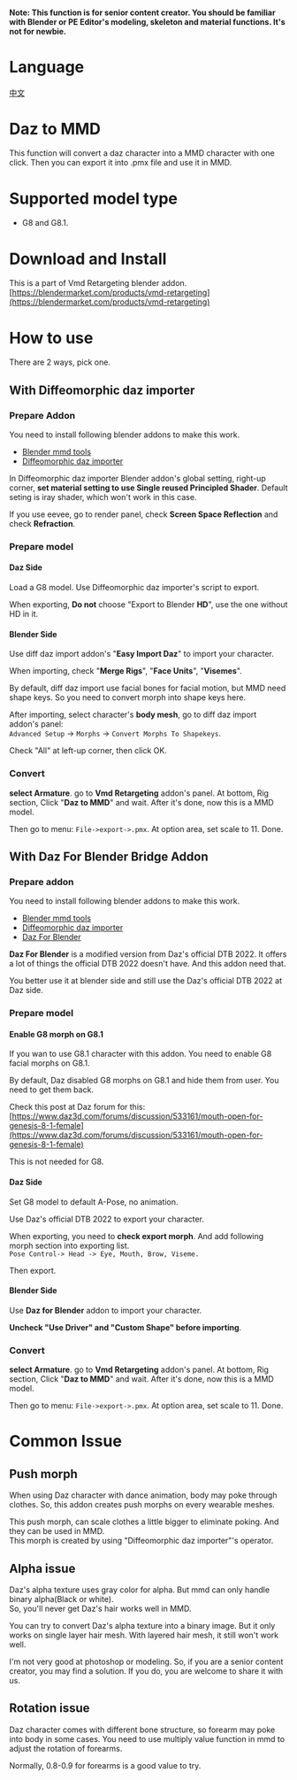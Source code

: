 #### Note: This function is for senior content creator. You should be familiar with Blender or PE Editor's modeling, skeleton and material functions. It's not for newbie.   

# Language
[中文](daz_to_mmd.cn.md)  

# Daz to MMD
This function will convert a daz character into a MMD character with one click. Then you can export it into .pmx file and use it in MMD.  

# Supported model type
* G8 and G8.1. 

# Download and Install
This is a part of Vmd Retargeting blender addon.   
[https://blendermarket.com/products/vmd-retargeting](https://blendermarket.com/products/vmd-retargeting)  

# How to use
There are 2 ways, pick one.  

## With Diffeomorphic daz importer
### Prepare Addon
You need to install following blender addons to make this work.
* [Blender mmd tools](https://github.com/UuuNyaa/blender_mmd_tools)
* [Diffeomorphic daz importer](http://diffeomorphic.blogspot.com/p/daz-importer-version-16.html)

In Diffeomorphic daz importer Blender addon's global setting, right-up corner, **set material setting to use Single reused Principled Shader**. Default seting is iray shader, which won't work in this case.  

If you use eevee, go to render panel, check **Screen Space Reflection** and check **Refraction**.  

### Prepare model
#### Daz Side
Load a G8 model. Use Diffeomorphic daz importer's script to export.  

When exporting, **Do not** choose "Export to Blender **HD**", use the one without HD in it.   

#### Blender Side
Use diff daz import addon's "**Easy Import Daz**" to import your character.  

When importing, check "**Merge Rigs**", "**Face Units**", "**Visemes**".   

By default, diff daz import use facial bones for facial motion, but MMD need shape keys. So you need to convert morph into shape keys here.  

After importing, select character's **body mesh**, go to diff daz import addon's panel:  
`Advanced Setup` -> `Morphs` -> `Convert Morphs To Shapekeys`.  

Check "All" at left-up corner, then click OK.  

### Convert
**select Armature**. go to **Vmd Retargeting** addon's panel. At bottom, Rig section, Click "**Daz to MMD**" and wait. After it's done, now this is a MMD model.  

Then go to menu: `File->export->.pmx`. At option area, set scale to 11. Done.  


## With Daz For Blender Bridge Addon
### Prepare addon
You need to install following blender addons to make this work.
* [Blender mmd tools](https://github.com/UuuNyaa/blender_mmd_tools)
* [Diffeomorphic daz importer](http://diffeomorphic.blogspot.com/p/daz-importer-version-16.html)
* [Daz For Blender](https://github.com/butaixianran/DazToBlender)

**Daz For Blender** is a modified version from Daz's official DTB 2022. It offers a lot of things the official DTB 2022 doesn't have. And this addon need that.   

You better use it at blender side and still use the Daz's official DTB 2022 at Daz side.   

### Prepare model
#### Enable G8 morph on G8.1
If you wan to use G8.1 character with this addon. You need to enable G8 facial morphs on G8.1.  

By default, Daz disabled G8 morphs on G8.1 and hide them from user. You need to get them back.  

Check this post at Daz forum for this:  
[https://www.daz3d.com/forums/discussion/533161/mouth-open-for-genesis-8-1-female](https://www.daz3d.com/forums/discussion/533161/mouth-open-for-genesis-8-1-female)  

This is not needed for G8.  

#### Daz Side
Set G8 model to default A-Pose, no animation.  

Use Daz's official DTB 2022 to export your character.   

When exporting, you need to **check export morph**. And add following morph section into exporting list.  
`Pose Control-> Head -> Eye, Mouth, Brow, Viseme.`

Then export.  

#### Blender Side
Use **Daz for Blender** addon to import your character.  

**Uncheck "Use Driver" and "Custom Shape" before importing**.  

### Convert
**select Armature**. go to **Vmd Retargeting** addon's panel. At bottom, Rig section, Click "**Daz to MMD**" and wait. After it's done, now this is a MMD model.  

Then go to menu: `File->export->.pmx`. At option area, set scale to 11. Done.


# Common Issue
## Push morph
When using Daz character with dance animation, body may poke through clothes. So, this addon creates push morphs on every wearable meshes. 

This push morph, can scale clothes a little bigger to eliminate poking. And they can be used in MMD.  
This morph is created by using "Diffeomorphic daz importer"'s operator.  

## Alpha issue
Daz's alpha texture uses gray color for alpha. But mmd can only handle binary alpha(Black or white).  
So, you'll never get Daz's hair works well in MMD.  

You can try to convert Daz's alpha texture into a binary image. But it only works on single layer hair mesh. With layered hair mesh, it still won't work well.  

I'm not very good at photoshop or modeling. So, if you are a senior content creator, you may find a solution. If you do, you are welcome to share it with us.  

## Rotation issue
Daz character comes with different bone structure, so forearm may poke into body in some cases. You need to use multiply value function in mmd to adjust the rotation of forearms.  

Normally, 0.8-0.9 for forearms is a good value to try.  




